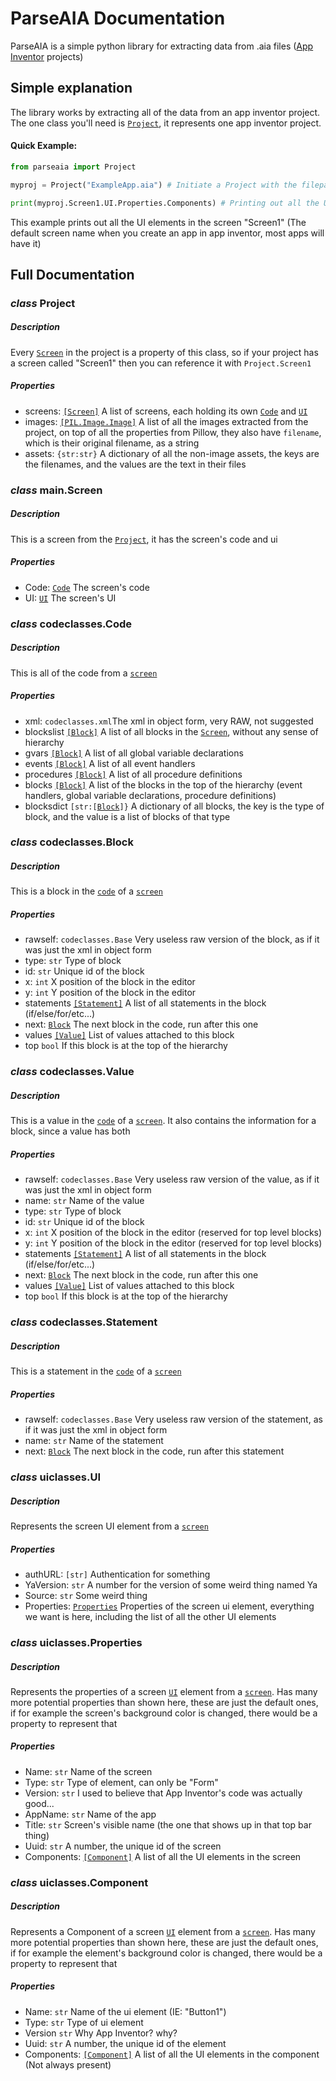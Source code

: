 # ParseAIA Documentation

ParseAIA is a simple python library for extracting data from .aia files ([App Inventor](https://appinventor.mit.edu/) projects)

## Simple explanation
The library works by extracting all of the data from an app inventor project. The one class you'll need is [`Project`](#class-project), it represents one app inventor project.

#### Quick Example:
```py
from parseaia import Project

myproj = Project("ExampleApp.aia") # Initiate a Project with the filepath to the .aia

print(myproj.Screen1.UI.Properties.Components) # Printing out all the UI elements
```
This example prints out all the UI elements in the screen "Screen1" (The default screen name when you create an app in app inventor, most apps will have it)

## Full Documentation

### *class* **Project**

##### Description
Every [`Screen`](#class-mainscreen) in the project is a property of this class, so if your project has a screen called "Screen1" then you can reference it with `Project.Screen1`

##### Properties
* screens: [`[Screen]`](#class-mainscreen) A list of screens, each holding its own [`Code`](#class-codeclassescode) and [`UI`](#class-uiclassesui)
* images: [`[PIL.Image.Image]`](https://pillow.readthedocs.io/en/stable/reference/Image.html#the-image-class) A list of all the images extracted from the project, on top of all the properties from Pillow, they also have `filename`, which is their original filename, as a string
* assets: `{str:str}` A dictionary of all the non-image assets, the keys are the filenames, and the values are the text in their files

### *class* main.**Screen**

##### Description
This is a screen from the [`Project`](#class-project), it has the screen's code and ui

##### Properties
* Code: [`Code`](#class-codeclassescode) The screen's code
* UI: [`UI`](#class-uiclassesui) The screen's UI

### *class* codeclasses.**Code**

##### Description
This is all of the code from a [`screen`](#class-mainscreen)

##### Properties
* xml: `codeclasses.xml`The xml in object form, very RAW, not suggested
* blockslist [`[Block]`](#class-codeclassesblock) A list of all blocks in the [`Screen`](#class-mainscreen), without any sense of hierarchy
* gvars [`[Block]`](#class-codeclassesblock) A list of all global variable declarations
* events [`[Block]`](#class-codeclassesblock) A list of all event handlers
* procedures [`[Block]`](#class-codeclassesblock) A list of all procedure definitions
* blocks [`[Block]`](#class-codeclassesblock) A list of the blocks in the top of the hierarchy (event handlers, global variable declarations, procedure definitions)
* blocksdict ```[str:[```[`Block`](#class-codeclassesblock)```]}``` A dictionary of all blocks, the key is the type of block, and the value is a list of blocks of that type

### *class* codeclasses.**Block**

##### Description
This is a block in the [`code`](#class-codeclassescode) of a [`screen`](#class-mainscreen)

##### Properties
* rawself: `codeclasses.Base` Very useless raw version of the block, as if it was just the xml in object form
* type: `str` Type of block
* id: `str` Unique id of the block
* x: `int` X position of the block in the editor
* y: `int` Y position of the block in the editor
* statements [`[Statement]`](#class-codeclassesstatement) A list of all statements in the block (if/else/for/etc...)
* next: [`Block`](#class-codeclassesblock) The next block in the code, run after this one
* values [`[Value]`](#class-codeclassesvalue) List of values attached to this block
* top `bool` If this block is at the top of the hierarchy

### *class* codeclasses.**Value**

##### Description
This is a value in the [`code`](#class-codeclassescode) of a [`screen`](#class-mainscreen). It also contains the information for a block, since a value has both

##### Properties
* rawself: `codeclasses.Base` Very useless raw version of the value, as if it was just the xml in object form
* name: `str` Name of the value
* type: `str` Type of block
* id: `str` Unique id of the block
* x: `int` X position of the block in the editor (reserved for top level blocks)
* y: `int` Y position of the block in the editor (reserved for top level blocks)
* statements [`[Statement]`](#class-codeclassesstatement) A list of all statements in the block (if/else/for/etc...)
* next: [`Block`](#class-codeclassesblock) The next block in the code, run after this one
* values [`[Value]`](#class-codeclassesvalue) List of values attached to this block
* top `bool` If this block is at the top of the hierarchy


### *class* codeclasses.**Statement**

##### Description
This is a statement in the [`code`](#class-codeclassescode) of a [`screen`](#class-mainscreen)

##### Properties
* rawself: `codeclasses.Base` Very useless raw version of the statement, as if it was just the xml in object form
* name: `str` Name of the statement
* next: [`Block`](#class-block) The next block in the code, run after this statement

### *class* uiclasses.**UI**

##### Description
Represents the screen UI element from a [`screen`](#class-mainscreen)

##### Properties
* authURL: `[str]` Authentication for something
* YaVersion: `str` A number for the version of some weird thing named Ya
* Source: `str` Some weird thing
* Properties: [`Properties`](#class-uiclassesproperties) Properties of the screen ui element, everything we want is here, including the list of all the other UI elements

### *class* uiclasses.**Properties**

##### Description
Represents the properties of a screen [`UI`](#class-uiclassesui) element from a [`screen`](#class-mainscreen). Has many more potential properties than shown here, these are just the default ones, if for example the screen's background color is changed, there would be a property to represent that

##### Properties
* Name: `str` Name of the screen
* Type: `str` Type of element, can only be "Form"
* Version: `str` I used to believe that App Inventor's code was actually good...
* AppName: `str` Name of the app
* Title: `str` Screen's visible name (the one that shows up in that top bar thing)
* Uuid: `str` A number, the unique id of the screen
* Components: [`[Component]`](#class-uiclassescomponent) A list of all the UI elements in the screen

### *class* uiclasses.**Component**

##### Description
Represents a Component of a screen [`UI`](#class-uiclassesui) element from a [`screen`](#class-mainscreen). Has many more potential properties than shown here, these are just the default ones, if for example the element's background color is changed, there would be a property to represent that

##### Properties
* Name: `str` Name of the ui element (IE: "Button1")
* Type: `str` Type of ui element
* Version `str` Why App Inventor? why?
* Uuid: `str` A number, the unique id of the element
* Components: [`[Component]`](#class-uiclassescomponent) A list of all the UI elements in the component (Not always present)